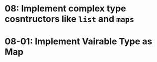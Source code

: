 # 08: Implement complex type cosntructors like `list` and `maps`
# 08-01: Implement Vairable Type as Map
